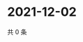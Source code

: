 # 2021-12-02

共 0 条

<!-- BEGIN WEIBO -->
<!-- 最后更新时间 Thu Dec 02 2021 07:14:24 GMT+0800 (China Standard Time) -->

<!-- END WEIBO -->
